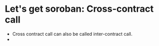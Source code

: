 # Let's get soroban: Cross-contract call


- Cross contract call can also be called inter-contract call.
- 